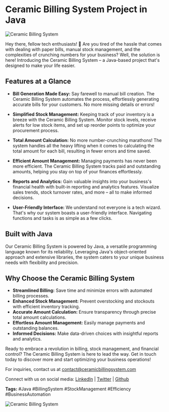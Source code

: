 # Ceramic Billing System Project in Java

![Ceramic Billing System](https://socialify.git.ci/thekrishpatel/Ceramic_billing_stystem/image?font=Bitter&language=1&name=1&owner=1&pattern=Solid&theme=Dark)

Hey there, fellow tech enthusiasts! 👋 Are you tired of the hassle that comes with dealing with paper bills, manual stock management, and the complexities of crunching numbers for your business? Well, the solution is here! Introducing the Ceramic Billing System – a Java-based project that's designed to make your life easier.

## Features at a Glance

- **Bill Generation Made Easy:** Say farewell to manual bill creation. The Ceramic Billing System automates the process, effortlessly generating accurate bills for your customers. No more missing details or errors!

- **Simplified Stock Management:** Keeping track of your inventory is a breeze with the Ceramic Billing System. Monitor stock levels, receive alerts for low stock items, and set up reorder points to optimize your procurement process.

- **Total Amount Calculation:** No more number-crunching marathons! The system handles all the heavy lifting when it comes to calculating the total amount for each bill, resulting in fewer errors and time saved.

- **Efficient Amount Management:** Managing payments has never been more efficient. The Ceramic Billing System tracks paid and outstanding amounts, helping you stay on top of your finances effortlessly.

- **Reports and Analytics:** Gain valuable insights into your business's financial health with built-in reporting and analytics features. Visualize sales trends, stock turnover rates, and more – all to make informed decisions.

- **User-Friendly Interface:** We understand not everyone is a tech wizard. That's why our system boasts a user-friendly interface. Navigating functions and tasks is as simple as a few clicks.

## Built with Java

Our Ceramic Billing System is powered by Java, a versatile programming language known for its reliability. Leveraging Java's object-oriented approach and extensive libraries, the system caters to your unique business needs with flexibility and precision.

## Why Choose the Ceramic Billing System

- **Streamlined Billing:** Save time and minimize errors with automated billing processes.
- **Enhanced Stock Management:** Prevent overstocking and stockouts with efficient inventory tracking.
- **Accurate Amount Calculation:** Ensure transparency through precise total amount calculations.
- **Effortless Amount Management:** Easily manage payments and outstanding balances.
- **Informed Decisions:** Make data-driven choices with insightful reports and analytics.

Ready to embrace a revolution in billing, stock management, and financial control? The Ceramic Billing System is here to lead the way. Get in touch today to discover more and start optimizing your business operations!

For inquiries, contact us at contact@ceramicbillingsystem.com

Connect with us on social media: [LinkedIn](https://www.linkedin.com/in/thekrishpatel/) | [Twitter](https://twitter.com/thekrishpatel1) | [Github](https://github.com/thekrishpatel)

**Tags:** #Java #BillingSystem #StockManagement #Efficiency #BusinessAutomation

![Ceramic Billing System](https://socialify.git.ci/thekrishpatel/Ceramic_billing_stystem/image?font=Bitter&language=1&name=1&owner=1&pattern=Solid&theme=Dark)

